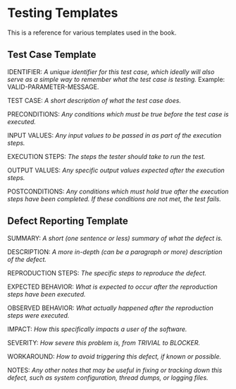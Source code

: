 # Testing Templates

This is a reference for various templates used in the book.

## Test Case Template

IDENTIFIER: _A unique identifier for this test case, which ideally will also serve as a simple way to remember what the test case is testing._  Example: VALID-PARAMETER-MESSAGE.

TEST CASE: _A short description of what the test case does._

PRECONDITIONS: _Any conditions which must be true before the test case is executed._

INPUT VALUES: _Any input values to be passed in as part of the execution steps._

EXECUTION STEPS: _The steps the tester should take to run the test._

OUTPUT VALUES: _Any specific output values expected after the execution steps._

POSTCONDITIONS: _Any conditions which must hold true after the execution steps have been completed.  If these conditions are not met, the test fails._

## Defect Reporting Template

SUMMARY: _A short (one sentence or less) summary of what the defect is._

DESCRIPTION: _A more in-depth (can be a paragraph or more) description of the defect._

REPRODUCTION STEPS: _The specific steps to reproduce the defect._

EXPECTED BEHAVIOR: _What is expected to occur after the reproduction steps have been executed._

OBSERVED BEHAVIOR: _What actually happened after the reproduction steps were executed._

IMPACT: _How this specifically impacts a user of the software._

SEVERITY: _How severe this problem is, from TRIVIAL to BLOCKER._

WORKAROUND: _How to avoid triggering this defect, if known or possible._

NOTES: _Any other notes that may be useful in fixing or tracking down this defect, such as system configuration, thread dumps, or logging files._

